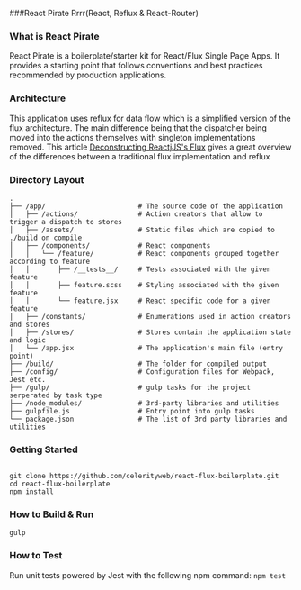 ###React Pirate Rrrr(React, Reflux & React-Router)

### What is React Pirate
React Pirate is a boilerplate/starter kit for React/Flux Single Page Apps.  It provides a starting point that follows conventions and best practices recommended by production applications.

### Architecture

This application uses reflux for data flow which is a simplified version of the flux architecture.  The main difference being that the dispatcher being moved into the actions themselves with singleton implementations removed. This article [Deconstructing ReactjJS's Flux](http://spoike.ghost.io/deconstructing-reactjss-flux/) gives a great overview of the differences between a traditional flux implementation and reflux



### Directory Layout
```
.
├── /app/                       # The source code of the application
│   ├── /actions/               # Action creators that allow to trigger a dispatch to stores
│   ├── /assets/                # Static files which are copied to ./build on compile
│   ├── /components/            # React components
│   │   └── /feature/           # React components grouped together according to feature
│   │       ├── /__tests__/     # Tests associated with the given feature
│   │       ├── feature.scss    # Styling associated with the given feature
│   │       └── feature.jsx     # React specific code for a given feature
│   ├── /constants/             # Enumerations used in action creators and stores
│   ├── /stores/                # Stores contain the application state and logic
│   └── /app.jsx                # The application's main file (entry point)
├── /build/                     # The folder for compiled output
├── /config/                    # Configuration files for Webpack, Jest etc.
├── /gulp/                      # gulp tasks for the project serperated by task type
├── /node_modules/              # 3rd-party libraries and utilities
├── gulpfile.js                 # Entry point into gulp tasks
└── package.json                # The list of 3rd party libraries and utilities
```

### Getting Started
<code>
git clone https://github.com/celerityweb/react-flux-boilerplate.git
cd react-flux-boilerplate
npm install
</code>

### How to Build & Run
<code>gulp</code>


### How to Test
Run unit tests powered by Jest with the following npm command:
<code>npm test</code>